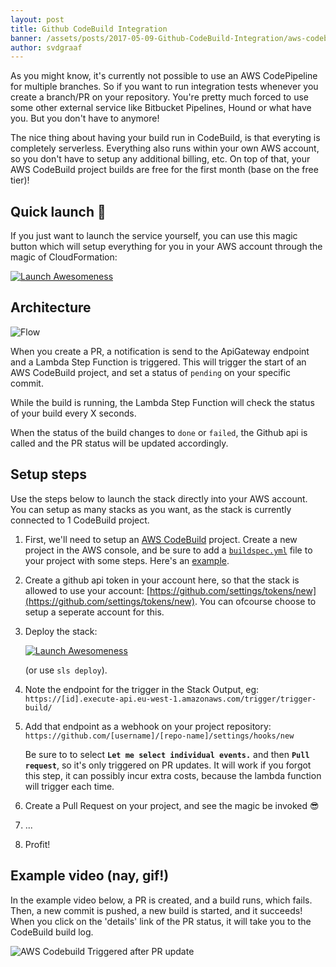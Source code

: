 ```yaml
---
layout: post
title: Github CodeBuild Integration
banner: /assets/posts/2017-05-09-Github-CodeBuild-Integration/aws-codebuild.png
author: svdgraaf
---
```


As you might know, it's currently not possible to use an AWS CodePipeline for multiple branches. So if you want to run integration tests whenever you create a branch/PR on your repository. You're pretty much forced to use some other external service like Bitbucket Pipelines, Hound or what have you. But you don't have to anymore!

The nice thing about having your build run in CodeBuild, is that everyting is completely serverless. Everything also runs within your own AWS account, so you don't have to setup any additional billing, etc. On top of that, your AWS CodeBuild project builds are free for the first month (base on the free tier)!

Quick launch 🚀
---------------
If you just want to launch the service yourself, you can use this magic button which will setup everything for you in your AWS account through the magic of CloudFormation:

[![Launch Awesomeness](https://s3.amazonaws.com/cloudformation-examples/cloudformation-launch-stack.png)](https://console.aws.amazon.com/cloudformation/home?region=eu-west-1#/stacks/new?stackName=serverless-build-trigger&templateURL=https://s3-eu-west-1.amazonaws.com/github-webhook-artifacts-eu-west-1/serverless/github-webhook/trigger/1494319871068-2017-05-09T08%3A51%3A11.068Z/compiled-cloudformation-template.json)

Architecture
------------
![Flow](https://raw.githubusercontent.com/svdgraaf/github-codebuild-webhook/master/architecture.png)

When you create a PR, a notification is send to the ApiGateway endpoint and a Lambda Step Function is triggered. This will trigger the start of an AWS CodeBuild project, and set a status of `pending` on your specific commit.

While the build is running, the Lambda Step Function will check the status of your build every X seconds.

When the status of the build changes to `done` or `failed`, the Github api is called and the PR status will be updated accordingly.

Setup steps
-----------
Use the steps below to launch the stack directly into your AWS account. You can setup as many stacks as you want, as the stack is currently connected to 1 CodeBuild project.

1. First, we'll need to setup an [AWS CodeBuild](https://eu-west-1.console.aws.amazon.com/codebuild/home) project. Create a new project in the AWS console, and be sure to add a [`buildspec.yml`](http://docs.aws.amazon.com/codebuild/latest/userguide/build-spec-ref.html) file to your project with some steps. Here's an [example](https://github.com/svdgraaf/webhook-test/blob/foobar/buildspec.yml).
2. Create a github api token in your account here, so that the stack is allowed to use your account: [https://github.com/settings/tokens/new](https://github.com/settings/tokens/new). You can ofcourse choose to setup a seperate account for this.
3. Deploy the stack:

   [![Launch Awesomeness](https://s3.amazonaws.com/cloudformation-examples/cloudformation-launch-stack.png)](https://console.aws.amazon.com/cloudformation/home?region=eu-west-1#/stacks/new?stackName=serverless-build-trigger&templateURL=https://s3-eu-west-1.amazonaws.com/github-webhook-artifacts-eu-west-1/serverless/github-webhook/trigger/1494331984949-2017-05-09T12%3A13%3A04.949Z/compiled-cloudformation-template.json)

	(or use `sls deploy`).

4. Note the endpoint for the trigger in the Stack Output, eg: `https://[id].execute-api.eu-west-1.amazonaws.com/trigger/trigger-build/`
5. Add that endpoint as a webhook on your project repository: `https://github.com/[username]/[repo-name]/settings/hooks/new`

   Be sure to to select __`Let me select individual events.`__ and then __`Pull request`__, so it's only triggered on PR updates. It will work if you forgot this step, it can possibly incur extra costs, because the lambda function will trigger each time.
6. Create a Pull Request on your project, and see the magic be invoked 😎
7. ...
8. Profit!

Example video (nay, gif!)
-------------------------
In the example video below, a PR is created, and a build runs, which fails. Then, a new commit is pushed, a new build is started, and it succeeds! When you click on the 'details' link of the PR status, it will take you to the CodeBuild build log.

![AWS Codebuild Triggered after PR update](https://github.com/svdgraaf/github-codebuild-webhook/blob/master/example.gif?raw=true)
